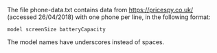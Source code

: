 The file phone-data.txt contains data from https://pricespy.co.uk/ (accessed 26/04/2018) with one phone per line, in the following format:

`model screenSize batteryCapacity`

The model names have underscores instead of spaces.
